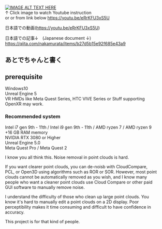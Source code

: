 [![IMAGE ALT TEXT HERE](https://youtu.be/eRrKFU3xS5U/0.jpg)](https://youtu.be/eRrKFU3xS5U)  
↑ Click image to watch Youtube instruction  
or or from link below
https://youtu.be/eRrKFU3xS5U

日本語での動画(https://youtu.be/eRrKFU3xS5U)

日本語での記事↓　(Japanese document ↓)
https://qiita.com/nakamurata/items/b27d5b15e92f685e43a9

## あとでちゃんと書く

## prerequisite
Windows10  
Unreal Engine 5  
VR HMDs like Meta Quest Series, HTC VIVE Series or Stuff supporting OpenXR may work.  

### Recommended system
Intel i7 gen 9th - 11th / Intel i9 gen 9th - 11th / AMD ryzen 7 / AMD ryzen 9  
+16 GB RAM memory  
NVIDIA RTX 3080 or Higher  
Unreal Engine 5.0  
Meta Quest Pro / Meta Quest 2  

I know you all think this.
Noise removal in point clouds is hard.

If you want clearer point clouds, you can de-noisb with CloudCompare, PCL, or Open3D using algorithms such as ROR or SOR.
However, most point clouds cannot be automatically removed as you wish, and I know many people who want a cleaner point clouds use Cloud Compare or other paid GUI software to manually remove noise.

I understand the difficulty of those who clean up large point clouds.
You know it's hard to manually edit a point clouds on a 2D display.
Poor perceptibility makes it time consuming and difficult to have confidence in accuracy.

This project is for that kind of people.

